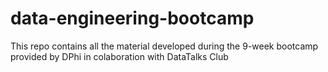 # data-engineering-bootcamp
This repo contains all the material developed during the 9-week bootcamp provided by DPhi in colaboration with DataTalks Club

